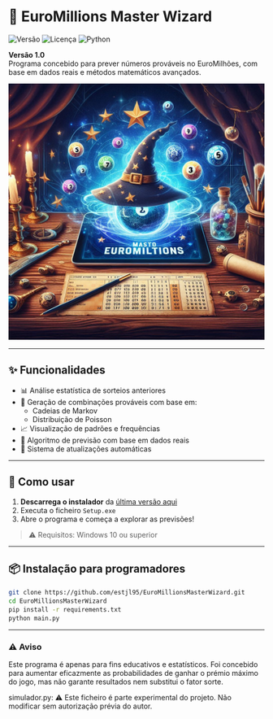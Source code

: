 # 🎲 EuroMillions Master Wizard

![Versão](https://img.shields.io/badge/versão-1.0-blue)
![Licença](https://img.shields.io/badge/licença-MIT-green)
![Python](https://img.shields.io/badge/python-3.11+-yellow)

**Versão 1.0**  
Programa concebido para prever números prováveis no EuroMilhões, com base em dados reais e métodos matemáticos avançados.

![splash](splash.png)

---

## ✨ Funcionalidades

- 📊 Análise estatística de sorteios anteriores
- 🔢 Geração de combinações prováveis com base em:
  - Cadeias de Markov
  - Distribuição de Poisson
- 📈 Visualização de padrões e frequências
- 🧠 Algoritmo de previsão com base em dados reais
- 🔄 Sistema de atualizações automáticas

---

## 🚀 Como usar

1. **Descarrega o instalador** da [última versão aqui](https://github.com/estjl95/EuroMillionsMasterWizard/releases)
2. Executa o ficheiro `Setup.exe`
3. Abre o programa e começa a explorar as previsões!

> ⚠️ Requisitos: Windows 10 ou superior

---

## 📦 Instalação para programadores

```bash
git clone https://github.com/estjl95/EuroMillionsMasterWizard.git
cd EuroMillionsMasterWizard
pip install -r requirements.txt
python main.py
```
---

### ⚠️ Aviso

Este programa é apenas para fins educativos e estatísticos.
Foi concebido para aumentar eficazmente as probabilidades de ganhar o prémio máximo do jogo, mas não garante resultados nem substitui o fator sorte.

simulador.py:
⚠️ Este ficheiro é parte experimental do projeto.
Não modificar sem autorização prévia do autor.
